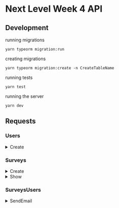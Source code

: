 # Next Level Week 4 API

## Development

running migrations
```
yarn typeorm migration:run
```

creating migrations
```
yarn typeorm migration:create -n CreateTableName
```

running tests
```
yarn test
```

running the server
```
yarn dev
```

## Requests

### Users

<details>
  <summary>Create</summary>

  curl
  ```
  curl -kv -H 'content-type: application/json' -d '{ "name": "Andre Oliveira", "email": "root@root.com" }' -X 'POST' 'http://localhost:3333/users' | jq
  ```

  status code `201 Created`

  response
  ```json
  {
    "id": "43a2d075-aa41-4cc5-bdc6-e68a7873c39f",
    "name": "Andre Oliveira",
    "email": "root@root.com",
    "created_at": "2021-02-24T01:10:55.000Z"
  }
  ```
</details>


### Surveys

<details>
  <summary>Create</summary>

  curl
  ```
  curl -kv -H 'content-type: application/json' -d ' { "title": "queremos ouvir sua opiniao", "description":" de 0 a 10 o quanto vc recomendaria esse codigo para um amigo?" }' -X 'POST' 'http://localhost:3333/surveys' | jq
  ```

  status code `201 Created`

  response
  ```json
  {
    "id": "82739f53-0adb-4ccc-98a0-4b0ba1fa597b",
    "title": "queremos ouvir sua opiniao",
    "description": " de 0 a 10 o quanto vc recomendaria esse codigo para um amigo?",
    "created_at": "2021-02-24T23:30:17.000Z"
  }
  ```
</details>

<details>
  <summary>Show</summary>

  curl
  ```
  curl -kv -H 'content-type: application/json' -X 'GET' 'http://localhost:3333/surveys' | jq
  ```

  status code `200 OK`

  response
  ```json
  [
    {
      "id": "82739f53-0adb-4ccc-98a0-4b0ba1fa597b",
      "title": "queremos ouvir sua opiniao",
      "description": " de 0 a 10 o quanto vc recomendaria esse codigo para um amigo?",
      "created_at": "2021-02-24T23:30:17.000Z"
    }
  ]
  ```
</details>


### SurveysUsers

<details>
  <summary>SendEmail</summary>

  curl
  ```
  curl -kv -H 'content-type: application/json' -d '{ "email": "root@root.com", "survey_id": "a11b2a0c-7339-40fe-b085-c693ccbc861e" }' -X 'POST' 'http://localhost:3333/sendMail' | jq
  ```

  status code `202 Accepted`

  response
  ```json
  {
    "surveyUser": {
      "id": "cf0f9bb5-0ad9-4a97-80ac-0600600b91a8",
      "user_id": "86816aa9-3c99-4d44-a9f5-aea827cb8f65",
      "survey_id": "a11b2a0c-7339-40fe-b085-c693ccbc861e",
      "created_at": "2021-02-26T01:22:21.000Z"
    }
  }
  ```
</details>
